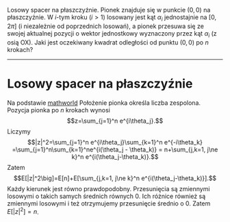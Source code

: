 Losowy spacer na płaszczyźnie. Pionek znajduje się w punkcie $(0, 0)$ na płaszczyźnie. W $i$-tym kroku ($i > 1$) losowany jest kąt $\alpha_i$ jednostajnie na $[0, 2\pi ]$ (i niezależnie od poprzednich losowań), a pionek przesuwa się ze swojej aktualnej pozycji o wektor jednostkowy wyznaczony przez kąt $\alpha_i$ (z osią OX). Jaki jest oczekiwany kwadrat odległości od punktu $(0, 0)$ po $n$ krokach?

---

# Losowy spacer na płaszczyźnie

Na podstawie [mathworld](https://mathworld.wolfram.com/RandomWalk2-Dimensional.html)
Położenie pionka określa liczba zespolona. Pozycja pionka po $n$ krokach wynosi
$$z=\sum_{j=1}^n e^{i\theta_j}.$$
Liczymy 
$$|z|^2=\sum_{j=1}^n e^{i\theta_j}\sum_{k=1}^n e^{-i\theta_k} =\sum_{j=1}^n\sum_{k=1}^ne^{i(\theta_j - \theta_k)} = n+\sum_{j,k=1, j\ne k}^n e^{i(\theta_j-\theta_k)}.$$
Zatem
$$E[|z|^2\big]=E[n]+E[\sum_{j,k=1, j\ne k}^n e^{i(\theta_j-\theta_k)}].$$
Każdy kierunek jest równo prawdopodobny. Przesunięcia są zmiennymi losowymi o takich samych średnich równych $0$. Ich różnice również są zmiennymi losowymi i też otrzymujemy przesunięcie średnio o $0$. Zatem $E[|z|^2]=n$.
